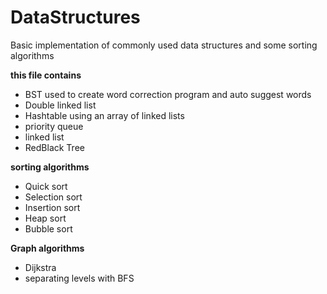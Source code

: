 # DataStructures

Basic implementation of commonly used data structures and some sorting algorithms


**this file contains**
- BST used to create word correction program and auto suggest words
- Double linked list
- Hashtable using an array of linked lists
- priority queue
- linked list
- RedBlack Tree

**sorting algorithms**
- Quick sort
- Selection sort
- Insertion sort
- Heap sort
- Bubble sort

**Graph algorithms**
- Dijkstra
- separating levels with BFS
